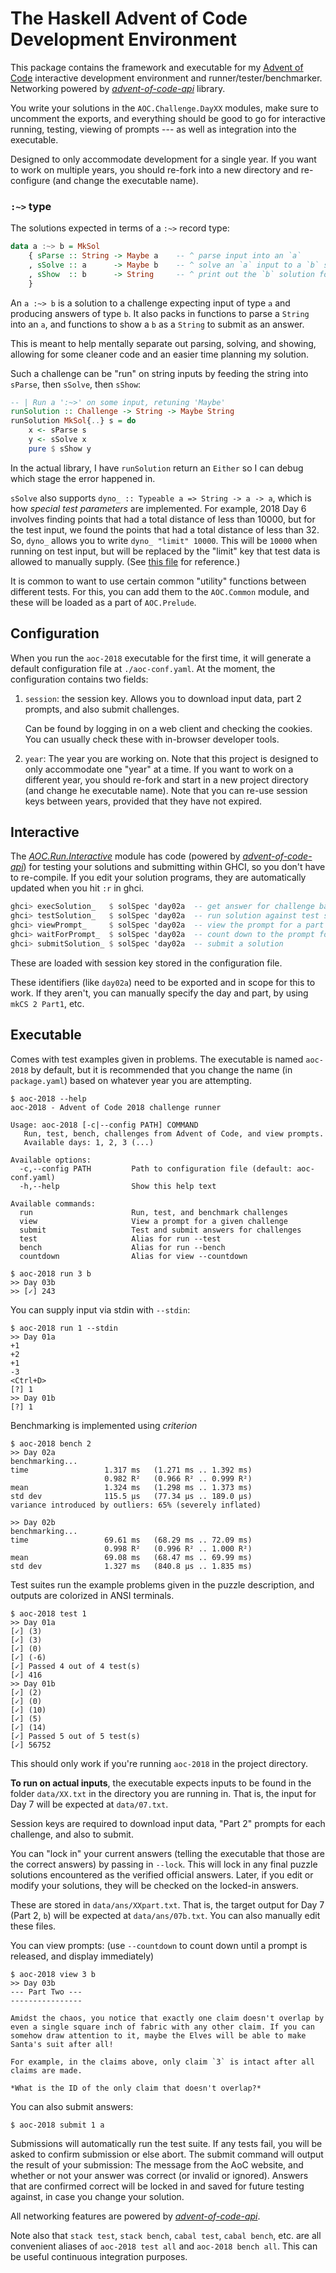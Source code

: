 The Haskell Advent of Code Development Environment
==================================================

This package contains the framework and executable for my [Advent of Code][aoc]
interactive development environment and runner/tester/benchmarker.  Networking
powered by *[advent-of-code-api][]* library.

You write your solutions in the `AOC.Challenge.DayXX` modules, make sure to
uncomment the exports, and everything should be good to go for interactive
running, testing, viewing of prompts --- as well as integration into the
executable.

[aoc]: https://adventofcode.com
[advent-of-code-api]: https://hackage.haskell.org/package/advent-of-code-api

Designed to only accommodate development for a single year.  If you want to
work on multiple years, you should re-fork into a new directory and
re-configure (and change the executable name).

### `:~>` type

The solutions expected in terms of a `:~>` record type:

```haskell
data a :~> b = MkSol
    { sParse :: String -> Maybe a    -- ^ parse input into an `a`
    , sSolve :: a      -> Maybe b    -- ^ solve an `a` input to a `b` solution
    , sShow  :: b      -> String     -- ^ print out the `b` solution for submission
    }
```

An `a :~> b` is a solution to a challenge expecting input of type `a` and
producing answers of type `b`.  It also packs in functions to parse a `String`
into an `a`, and functions to show a `b` as a `String` to submit as an answer.

This is meant to help mentally separate out parsing, solving, and showing,
allowing for some cleaner code and an easier time planning my solution.

Such a challenge can be "run" on string inputs by feeding the string into
`sParse`, then `sSolve`, then `sShow`:

```haskell
-- | Run a ':~>' on some input, retuning 'Maybe'
runSolution :: Challenge -> String -> Maybe String
runSolution MkSol{..} s = do
    x <- sParse s
    y <- sSolve x
    pure $ sShow y
```

In the actual library, I have `runSolution` return an `Either` so I can debug
which stage the error happened in.

`sSolve` also supports `dyno_ :: Typeable a => String -> a -> a`, which is how
*special test parameters* are implemented.  For example, 2018 Day 6 involves
finding points that had a total distance of less than 10000, but for the test
input, we found the points that had a total distance of less than 32.  So,
`dyno_` allows you to write `dyno_ "limit" 10000`.  This will be `10000` when
running on test input, but will be replaced by the "limit" key that test data
is allowed to manually supply. (See [this file][7btest] for reference.)

[7btest]: https://github.com/efvincent/advent-of-code-dev/blob/master/test-data/2018/07b.txt

It is common to want to use certain common "utility" functions between
different tests.  For this, you can add them to the `AOC.Common` module, and
these will be loaded as a part of `AOC.Prelude`.

Configuration
------------

When you run the `aoc-2018` executable for the first time, it will generate a
default configuration file at `./aoc-conf.yaml`.  At the moment, the
configuration contains two fields:

1.  `session`: the session key.  Allows you to download input data, part 2
    prompts, and also submit challenges.

    Can be found by logging in on a web client and checking the cookies.  You
    can usually check these with in-browser developer tools.

2.  `year`: The year you are working on.  Note that this project is designed to
    only accommodate one "year" at a time.  If you want to work on a different
    year, you should re-fork and start in a new project directory (and change
    he executable name).  Note that you can re-use session keys between years,
    provided that they have not expired.

Interactive
-----------

The *[AOC.Run.Interactive][interactive]* module has code (powered by
*[advent-of-code-api][]*) for testing your solutions and submitting within
GHCI, so you don't have to re-compile. If you edit your solution programs, they
are automatically updated when you hit `:r` in ghci.

[interactive]: https://efvincent.github.io/advent-of-code-2018/AOC-Run-Interactive.html

```haskell
ghci> execSolution_   $ solSpec 'day02a  -- get answer for challenge based on solution
ghci> testSolution_   $ solSpec 'day02a  -- run solution against test suite
ghci> viewPrompt_     $ solSpec 'day02a  -- view the prompt for a part
ghci> waitForPrompt_  $ solSpec 'day02a  -- count down to the prompt for a part
ghci> submitSolution_ $ solSpec 'day02a  -- submit a solution
```

These are loaded with session key stored in the configuration file.

These identifiers (like `day02a`) need to be exported and in scope for this to
work.  If they aren't, you can manually specify the day and part, by using
`mkCS 2 Part1`, etc.

Executable
----------

Comes with test examples given in problems.  The executable is named `aoc-2018`
by default, but it is recommended that you change the name (in `package.yaml`)
based on whatever year you are attempting.

```
$ aoc-2018 --help
aoc-2018 - Advent of Code 2018 challenge runner

Usage: aoc-2018 [-c|--config PATH] COMMAND
   Run, test, bench, challenges from Advent of Code, and view prompts.
   Available days: 1, 2, 3 (...)

Available options:
  -c,--config PATH         Path to configuration file (default: aoc-conf.yaml)
  -h,--help                Show this help text

Available commands:
  run                      Run, test, and benchmark challenges
  view                     View a prompt for a given challenge
  submit                   Test and submit answers for challenges
  test                     Alias for run --test
  bench                    Alias for run --bench
  countdown                Alias for view --countdown

$ aoc-2018 run 3 b
>> Day 03b
>> [✓] 243
```

You can supply input via stdin with `--stdin`:

```
$ aoc-2018 run 1 --stdin
>> Day 01a
+1
+2
+1
-3
<Ctrl+D>
[?] 1
>> Day 01b
[?] 1
```

Benchmarking is implemented using *criterion*

```
$ aoc-2018 bench 2
>> Day 02a
benchmarking...
time                 1.317 ms   (1.271 ms .. 1.392 ms)
                     0.982 R²   (0.966 R² .. 0.999 R²)
mean                 1.324 ms   (1.298 ms .. 1.373 ms)
std dev              115.5 μs   (77.34 μs .. 189.0 μs)
variance introduced by outliers: 65% (severely inflated)

>> Day 02b
benchmarking...
time                 69.61 ms   (68.29 ms .. 72.09 ms)
                     0.998 R²   (0.996 R² .. 1.000 R²)
mean                 69.08 ms   (68.47 ms .. 69.99 ms)
std dev              1.327 ms   (840.8 μs .. 1.835 ms)
```

Test suites run the example problems given in the puzzle description, and
outputs are colorized in ANSI terminals.

```
$ aoc-2018 test 1
>> Day 01a
[✓] (3)
[✓] (3)
[✓] (0)
[✓] (-6)
[✓] Passed 4 out of 4 test(s)
[✓] 416
>> Day 01b
[✓] (2)
[✓] (0)
[✓] (10)
[✓] (5)
[✓] (14)
[✓] Passed 5 out of 5 test(s)
[✓] 56752
```

This should only work if you're running `aoc-2018` in the project directory.

**To run on actual inputs**, the executable expects inputs to be found in the
folder `data/XX.txt` in the directory you are running in.  That is, the input
for Day 7 will be expected at `data/07.txt`.

Session keys are required to download input data, "Part 2" prompts for each
challenge, and also to submit.

You can "lock in" your current answers (telling the executable that those are
the correct answers) by passing in `--lock`.  This will lock in any final
puzzle solutions encountered as the verified official answers.  Later, if you
edit or modify your solutions, they will be checked on the locked-in answers.

These are stored in `data/ans/XXpart.txt`.  That is, the target output for Day 7
(Part 2, `b`) will be expected at `data/ans/07b.txt`.  You can also manually
edit these files.

You can view prompts: (use `--countdown` to count down until a prompt is
released, and display immediately)

```
$ aoc-2018 view 3 b
>> Day 03b
--- Part Two ---
----------------

Amidst the chaos, you notice that exactly one claim doesn't overlap by
even a single square inch of fabric with any other claim. If you can
somehow draw attention to it, maybe the Elves will be able to make
Santa's suit after all!

For example, in the claims above, only claim `3` is intact after all
claims are made.

*What is the ID of the only claim that doesn't overlap?*
```

You can also submit answers:

```
$ aoc-2018 submit 1 a
```

Submissions will automatically run the test suite.  If any tests fail, you will
be asked to confirm submission or else abort.  The submit command will output
the result of your submission: The message from the AoC website, and whether or
not your answer was correct (or invalid or ignored).  Answers that are
confirmed correct will be locked in and saved for future testing against, in
case you change your solution.

All networking features are powered by *[advent-of-code-api][]*.

Note also that `stack test`, `stack bench`, `cabal test`, `cabal bench`, etc.
are all convenient aliases of `aoc-2018 test all` and `aoc-2018 bench all`.  This
can be useful continuous integration purposes.
